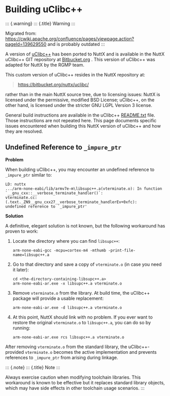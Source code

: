 Building uClibc++
=================

::: {.warning}
::: {.title}
Warning
:::

Migrated from:
<https://cwiki.apache.org/confluence/pages/viewpage.action?pageId=139629550>
and is probably outdated
:::

A version of [uClibc++](http://cxx.uclibc.org/) has been ported to NuttX
and is available in the NuttX uClibc++ GIT repository at
[Bitbucket.org](https://bitbucket.org/nuttx/uclibc/) . This version of
uClibc++ was adapted for NuttX by the RGMP team.

This custom version of uClibc++ resides in the NuttX repository at:

> <https://bitbucket.org/nuttx/uclibc/>

rather than in the main NuttX source tree, due to licensing issues:
NuttX is licensed under the permissive, modified BSD License; uClibc++,
on the other hand, is licensed under the stricter GNU LGPL Version 3
license.

General build instructions are available in the uClibc++
[README.txt](https://bitbucket.org/nuttx/uclibc/src/master/README.txt)
file. Those instructions are not repeated here. This page documents
specific issues encountered when building this NuttX version of uClibc++
and how they are resolved.

Undefined Reference to `_impure_ptr`
------------------------------------

**Problem**

When building uClibc++, you may encounter an undefined reference to
`_impure_ptr` similar to:

``` {.none}
LD: nuttx
.../arm-none-eabi/lib/armv7e-m\libsupc++.a(vterminate.o): In function
`__gnu_cxx::__verbose_terminate_handler()`:
vterminate.cc:(.text._ZN9__gnu_cxx27__verbose_terminate_handlerEv+0xfc):
undefined reference to `_impure_ptr'
```

**Solution**

A definitive, elegant solution is not known, but the following
workaround has proven to work:

1.  Locate the directory where you can find `libsupc++`:

    ``` {.console}
    arm-none-eabi-gcc -mcpu=cortex-m4 -mthumb -print-file-name=libsupc++.a
    ```

2.  Go to that directory and save a copy of `vterminate.o` (in case you
    need it later):

    ``` {.console}
    cd <the-directory-containing-libsupc++.a>
    arm-none-eabi-ar.exe -x libsupc++.a vterminate.o
    ```

3.  Remove `vterminate.o` from the library. At build time, the uClibc++
    package will provide a usable replacement:

    ``` {.console}
    arm-none-eabi-ar.exe -d libsupc++.a vterminate.o
    ```

4.  At this point, NuttX should link with no problem. If you ever want
    to restore the original `vterminate.o` to `libsupc++.a`, you can do
    so by running:

    ``` {.console}
    arm-none-eabi-ar.exe rcs libsupc++.a vterminate.o
    ```

After removing `vterminate.o` from the standard library, the
uClibc++-provided `vterminate.o` becomes the active implementation and
prevents references to `_impure_ptr` from arising during linkage.

::: {.note}
::: {.title}
Note
:::

Always exercise caution when modifying toolchain libraries. This
workaround is known to be effective but it replaces standard library
objects, which may have side effects in other toolchain usage scenarios.
:::
